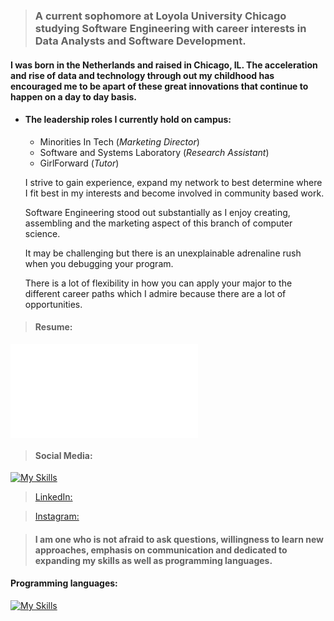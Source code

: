 
> ### A current sophomore at Loyola University Chicago studying Software Engineering with career interests in Data Analysts and Software Development. 


#### I was born in the Netherlands and raised in Chicago, IL. The acceleration and rise of data and technology through out my childhood has encouraged me to be apart of these great innovations that continue to happen on a day to day basis. 

* #### The leadership roles I currently hold on campus: 
  * Minorities In Tech (_Marketing Director_)
  * Software and Systems Laboratory (_Research Assistant_)
  * GirlForward (_Tutor_)

  I strive to gain experience, expand my network to best determine where I fit best in my interests and become involved in community based work. 

  Software Engineering stood out substantially as I enjoy creating, assembling and the marketing aspect of this branch of computer science.  

  It may be challenging but there is an unexplainable adrenaline rush when you debugging your program.
  
  There is a lot of flexibility in how you can apply your major to the different career paths which I admire because there are a lot of opportunities. 
  

>#### Resume:
![Areej's current resume](file:///Users/areejimran/Downloads/Areej%20Imran-%20Resume.docx.pdf)


> #### Social Media:
[![My Skills](https://skillicons.dev/icons?i=instagram)](https://skillicons.dev) 

>[LinkedIn:](https://www.linkedin.com/in/areej-imran-791b4a22a/)

>[Instagram:](https://www.instagram.com/its_areej/)

> #### I am one who is not afraid to ask questions, willingness to learn new approaches, emphasis on communication and dedicated to expanding my skills as well as programming languages.

#### Programming languages: 
[![My Skills](https://skillicons.dev/icons?i=java,ae,cs,py,github)](https://skillicons.dev)


